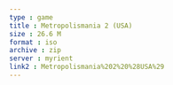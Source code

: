 ```yaml
---
type : game
title : Metropolismania 2 (USA)
size : 26.6 M
format : iso
archive : zip
server : myrient
link2 : Metropolismania%202%20%28USA%29
---
```

